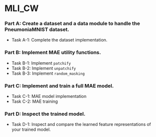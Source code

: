 # MLI_CW

### **Part A**: Create a dataset and a data module to handle the PneumoniaMNIST dataset.
* Task A-1: Complete the dataset implementation.

### **Part B**: Implement MAE utility functions.
* Task B-1: Implement `patchify`
* Task B-2: Implement `unpatchify`
* Task B-3: Implement `random_masking`

### **Part C**: Implement and train a full MAE model.
* Task C-1: MAE model implementation
* Task C-2: MAE training

### **Part D**: Inspect the trained model.
* Task D-1: Inspect and compare the learned feature representations of your trained model.
